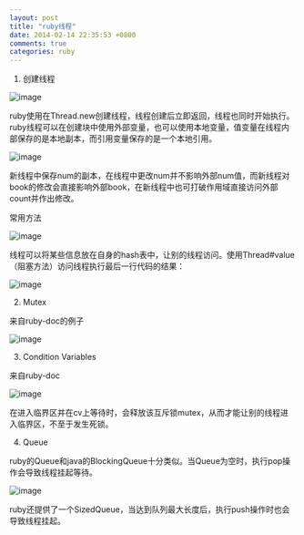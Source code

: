 ```yaml
---
layout: post
title: "ruby线程"
date: 2014-02-14 22:35:53 +0800
comments: true
categories: ruby
---
```


1. 创建线程

![image](http://f.hiphotos.bdimg.com/album/s%3D550%3Bq%3D90%3Bc%3Dxiangce%2C100%2C100/sign=c21f71f885d6277fed12323d18036e0d/a08b87d6277f9e2f4216f84b1d30e924b899f356.jpg?referer=033dd984925298225c240cf33d4c&x=.jpg)

ruby使用在Thread.new创建线程，线程创建后立即返回，线程也同时开始执行。ruby线程可以在创建块中使用外部变量，也可以使用本地变量，值变量在线程内部保存的是本地副本，而引用变量保存的是一个本地引用。

![image](http://d.hiphotos.bdimg.com/album/s%3D550%3Bq%3D90%3Bc%3Dxiangce%2C100%2C100/sign=6326cf43eb24b899da3c793d5e3d6ca8/1e30e924b899a9010716be751f950a7b0208f556.jpg?referer=9cd4abb80846f21f90236b63334c&x=.jpg)

<!-- more -->

新线程中保存num的副本，在线程中更改num并不影响外部num值，而新线程对book的修改会直接影响外部book，在新线程中也可打破作用域直接访问外部count并作出修改。

常用方法

![image](http://d.hiphotos.bdimg.com/album/s%3D550%3Bq%3D90%3Bc%3Dxiangce%2C100%2C100/sign=6326cf43eb24b899da3c793d5e3d6ca8/1e30e924b899a9010716be751f950a7b0208f556.jpg?referer=9cd4abb80846f21f90236b63334c&x=.jpg)

线程可以将某些信息放在自身的hash表中，让别的线程访问。使用Thread#value（阻塞方法）访问线程执行最后一行代码的结果：

![image](http://e.hiphotos.bdimg.com/album/s%3D550%3Bq%3D90%3Bc%3Dxiangce%2C100%2C100/sign=5bdd5f9c74c6a7efbd26a823cdc1de6c/91ef76c6a7efce1b21da3289ad51f3deb58f6584.jpg?referer=1ad267a0ff1f4134b920314ec39a&x=.jpg)

2. Mutex

来自ruby-doc的例子

![image](http://b.hiphotos.bdimg.com/album/s%3D550%3Bq%3D90%3Bc%3Dxiangce%2C100%2C100/sign=6cae4a46e7dde711e3d243f397d4bf26/8435e5dde71190efcf0a689ccc1b9d16fcfa6084.jpg?referer=08f9fc89808ba61e86f9fc1fc09a&x=.jpg)

3. Condition Variables

来自ruby-doc

![image](http://f.hiphotos.bdimg.com/album/s%3D550%3Bq%3D90%3Bc%3Dxiangce%2C100%2C100/sign=9ae2764b99504fc2a65fb000d5e6962c/b8389b504fc2d56230f92aaee51190ef77c66c84.jpg?referer=d94d4f791bd8bc3e9f1f32facc9a&x=.jpg)

在进入临界区并在cv上等待时，会释放该互斥锁mutex，从而才能让别的线程进入临界区，不至于发生死锁。

4. Queue

ruby的Queue和java的BlockingQueue十分类似。当Queue为空时，执行pop操作会导致线程挂起等待。

![image](http://b.hiphotos.bdimg.com/album/s%3D550%3Bq%3D90%3Bc%3Dxiangce%2C100%2C100/sign=6cae4a46e7dde711e3d243f397d4bf26/8435e5dde71190efcf0a689ccc1b9d16fcfa6084.jpg?referer=08f9fc89808ba61e86f9fc1fc09a&x=.jpg)

ruby还提供了一个SizedQueue，当达到队列最大长度后，执行push操作时也会导致线程挂起。